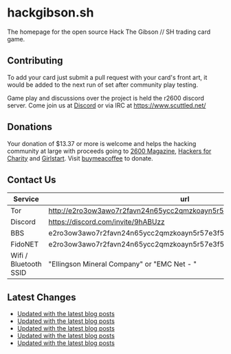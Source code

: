 # hackgibson.sh
The homepage for the open source Hack The Gibson // SH trading card game.


## Contributing

To add your card just submit a pull request with your card's front art, it would be added to the next run of set after community play testing.

Game play and discussions over the project is held the r2600 discord server. Come join us at [Discord](https://discord.com/invite/9hABUzz) or via IRC at https://www.scuttled.net/


## Donations

Your donation of $13.37 or more is welcome and helps the hacking community at large with proceeds going to [2600 Magazine](https://2600.com/), [Hackers for Charity](https://hackersforcharity.org) and [Girlstart](https://girlstart.org).  Visit [buymeacoffee](https://www.buymeacoffee.com/hackgibson.sh) to donate.


## Contact Us

Service | url
-|-
Tor | http://e2ro3ow3awo7r2favn24n65ycc2qmzkoayn5r57e3f56nvjwdcgg32ad.onion
Discord | https://discord.com/invite/9hABUzz
BBS | e2ro3ow3awo7r2favn24n65ycc2qmzkoayn5r57e3f56nvjwdcgg32ad.onion:23
FidoNET | e2ro3ow3awo7r2favn24n65ycc2qmzkoayn5r57e3f56nvjwdcgg32ad.onion:24554
Wifi / Bluetooth SSID | "Ellingson Mineral Company" or "EMC Net - <fidonet address>"

## Latest Changes
<!-- BLOG-POST-LIST:START -->
- [Updated with the latest blog posts](https://github.com/DFW2600/hackgibson.sh/commit/021e89cf711c29824be8de00c3c53b67748d80ac)
- [Updated with the latest blog posts](https://github.com/DFW2600/hackgibson.sh/commit/d703ea4c5fd341d349314871f4e70b0ef4feb756)
- [Updated with the latest blog posts](https://github.com/DFW2600/hackgibson.sh/commit/5da3c0491025c935286ba572eb81e6bd98b7a380)
- [Updated with the latest blog posts](https://github.com/DFW2600/hackgibson.sh/commit/e51449a0d99585596e32fd198d0aa6f9fef8c074)
- [Updated with the latest blog posts](https://github.com/DFW2600/hackgibson.sh/commit/7754b10d01e4d144ce47491c5d9caa75984e8b34)
<!-- BLOG-POST-LIST:END -->

